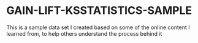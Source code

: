 # GAIN-LIFT-KSSTATISTICS-SAMPLE
This is a sample data set I created based on some of the online content I learned from, to help others understand the process behind it
